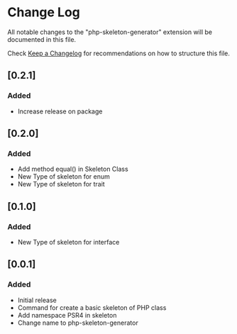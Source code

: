 # Change Log

All notable changes to the "php-skeleton-generator" extension will be documented in this file.

Check [Keep a Changelog](http://keepachangelog.com/) for recommendations on how to structure this file.


## [0.2.1]

### Added 
- Increase release on package

## [0.2.0]

### Added 
- Add method equal() in Skeleton Class
- New Type of skeleton for enum
- New Type of skeleton for trait

## [0.1.0]

### Added 
- New Type of skeleton for interface

## [0.0.1]

### Added 
- Initial release
- Command for create a basic skeleton of PHP class
- Add namespace PSR4 in skeleton
- Change name to php-skeleton-generator